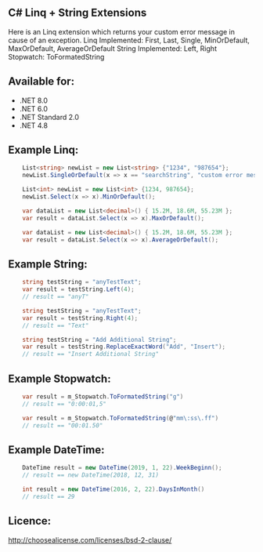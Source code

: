 ## C# Linq + String Extensions ##

Here is an Linq extension which returns your custom error message in cause of an exception.
Linq Implemented: First, Last, Single, MinOrDefault, MaxOrDefault, AverageOrDefault
String Implemented: Left, Right
Stopwatch: ToFormatedString

## Available for:
- .NET 8.0
- .NET 6.0
- .NET Standard 2.0
- .NET 4.8

## Example Linq:
```csharp
	List<string> newList = new List<string> {"1234", "987654"};
	newList.SingleOrDefault(x => x == "searchString", "custom error message e.g. search string mot in list");
```

```csharp
	List<int> newList = new List<int> {1234, 987654};
	newList.Select(x => x).MinOrDefault();
```

```csharp
	var dataList = new List<decimal>() { 15.2M, 18.6M, 55.23M };
	var result = dataList.Select(x => x).MaxOrDefault();
```

```csharp
    var dataList = new List<decimal>() { 15.2M, 18.6M, 55.23M };
    var result = dataList.Select(x => x).AverageOrDefault();
```

## Example String:
```csharp
	string testString = "anyTestText";
	var result = testString.Left(4);
	// result == "anyT"
```

```csharp
	string testString = "anyTestText";
	var result = testString.Right(4);
	// result == "Text"
```

```csharp
	string testString = "Add Additional String";
	var result = testString.ReplaceExactWord("Add", "Insert");
	// result == "Insert Additional String"
```

## Example Stopwatch:
```csharp
	var result = m_Stopwatch.ToFormatedString("g")
	// result == "0:00:01,5"
```

```csharp
	var result = m_Stopwatch.ToFormatedString(@"mm\:ss\.ff")
	// result == "00:01.50"
```

## Example DateTime:
```csharp
	DateTime result = new DateTime(2019, 1, 22).WeekBeginn();
	// result == new DateTime(2018, 12, 31)
```

```csharp
	int result = new DateTime(2016, 2, 22).DaysInMonth()
	// result == 29
```

## Licence:
http://choosealicense.com/licenses/bsd-2-clause/
